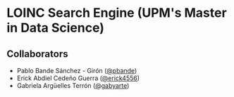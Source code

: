 # LOINC Search Engine (UPM's Master in Data Science)

## Collaborators
* Pablo Bande Sánchez - Girón ([@pbande](https://github.com/pbande))
* Erick Abdiel Cedeño Guerra ([@erick4556](https://github.com/erick4556))
* Gabriela Argüelles Terrón ([@gabyarte](https://github.com/gabyarte))
